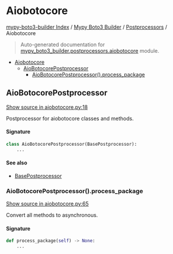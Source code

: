 # Aiobotocore

[mypy-boto3-builder Index](../../README.md#mypy-boto3-builder-index) /
[Mypy Boto3 Builder](../index.md#mypy-boto3-builder) /
[Postprocessors](./index.md#postprocessors) /
Aiobotocore

> Auto-generated documentation for [mypy_boto3_builder.postprocessors.aiobotocore](https://github.com/youtype/mypy_boto3_builder/blob/main/mypy_boto3_builder/postprocessors/aiobotocore.py) module.

- [Aiobotocore](#aiobotocore)
  - [AioBotocorePostprocessor](#aiobotocorepostprocessor)
    - [AioBotocorePostprocessor().process_package](#aiobotocorepostprocessor()process_package)

## AioBotocorePostprocessor

[Show source in aiobotocore.py:18](https://github.com/youtype/mypy_boto3_builder/blob/main/mypy_boto3_builder/postprocessors/aiobotocore.py#L18)

Postprocessor for aiobotocore classes and methods.

#### Signature

```python
class AioBotocorePostprocessor(BasePostprocessor):
    ...
```

#### See also

- [BasePostprocessor](./base.md#basepostprocessor)

### AioBotocorePostprocessor().process_package

[Show source in aiobotocore.py:65](https://github.com/youtype/mypy_boto3_builder/blob/main/mypy_boto3_builder/postprocessors/aiobotocore.py#L65)

Convert all methods to asynchronous.

#### Signature

```python
def process_package(self) -> None:
    ...
```


